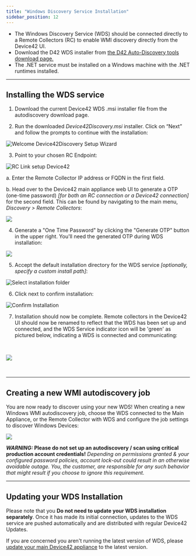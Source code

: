 ```yaml
---
title: "Windows Discovery Service Installation"
sidebar_position: 12
---
```


- The Windows Discovery Service (WDS) should be connected directly to a Remote Collectors (RC) to enable WMI discovery directly from the Device42 UI.
- Download the D42 WDS installer from [the D42 Auto-Discovery tools download page.](https://www.device42.com/autodiscovery/)
- The .NET service must be installed on a Windows machine with the .NET runtimes installed.

* * *

## Installing the WDS service

1) Download the current Device42 WDS .msi installer file from the autodiscovery download page.

2) Run the downloaded _Device42Discovery.msi_ installer. Click on “Next” and follow the prompts to continue with the installation:

![Welcome Device42Discovery Setup Wizard](/assets/images/welcome_d42discovery_wizard.png)

3) Point to your chosen RC Endpoint:

![RC Link setup Device42](/assets/images/RC_Link_Setup.png)

a. Enter the Remote Collector IP address or FQDN in the first field.

b. Head over to the Device42 main appliance web UI to generate a OTP (one-time password) _\[for both an RC connection or a Device42 connection\]_ for the second field. This can be found by navigating to the main menu, _Discovery > Remote Collectors_:

![](/assets/images/WEB-773_RC-list-page-menu.png)

4) Generate a "One Time Password" by clicking the "Generate OTP" button in the upper right. You'll need the generated OTP during WDS installation:

![](/assets/images/WEB-773_generate-OTP-1.png)

5) Accept the default installation directory for the WDS service _\[optionally, specify a custom install path\]_:

![Select installation folder](/assets/images/select_install_folder.png)

6) Click next to confirm installation:

![Confirm Installation](/assets/images/confirm_installation.png)

7) Installation should now be complete. Remote collectors in the Device42 UI should now be renamed to reflect that the WDS has been set up and connected, and the WDS Service indicator icon will be 'green' as pictured below, indicating a WDS is connected and communicating:

 

![](/assets/images/image-2.png)

 

* * *

## Creating a new WMI autodiscovery job

You are now ready to discover using your new WDS! When creating a new Windows WMI autodiscovery job, choose the WDS connected to the Main Appliance, or the Remote Collector with WDS and configure the job settings to discover Windows Devices:

![](/assets/images/image-3.png)

**_WARNING:_ Please do not set up an autodiscovery / scan using critical production account credentials!** _Depending on permissions granted & your configured password policies, account lock-out could result in an otherwise avoidable outage. You, the customer, are responsible for any such behavior that might result if you choose to ignore this requirement._

* * *

## Updating your WDS Installation

Please note that you **Do not need to update your WDS installation separately**. Once it has made its initial connection, updates to the WDS service are pushed automatically and are distributed with regular Device42 Updates.

If you are concerned you aren't running the latest version of WDS, please [update your main Device42 appliance](how-to-videos/update-device42-appliance-how-to.md) to the latest version.
